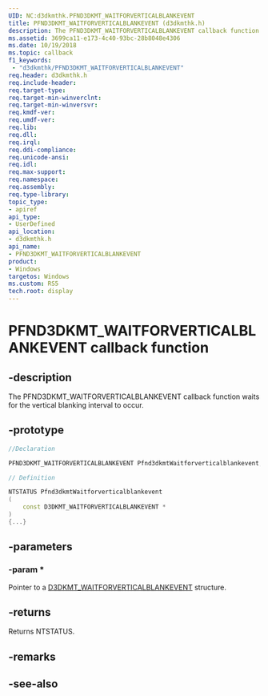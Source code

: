 ```yaml
---
UID: NC:d3dkmthk.PFND3DKMT_WAITFORVERTICALBLANKEVENT
title: PFND3DKMT_WAITFORVERTICALBLANKEVENT (d3dkmthk.h)
description: The PFND3DKMT_WAITFORVERTICALBLANKEVENT callback function waits for the vertical blanking interval to occur.
ms.assetid: 3699ca11-e173-4c40-93bc-28b8048e4306
ms.date: 10/19/2018
ms.topic: callback
f1_keywords:
 - "d3dkmthk/PFND3DKMT_WAITFORVERTICALBLANKEVENT"
req.header: d3dkmthk.h
req.include-header:
req.target-type:
req.target-min-winverclnt:
req.target-min-winversvr:
req.kmdf-ver:
req.umdf-ver:
req.lib:
req.dll:
req.irql: 
req.ddi-compliance:
req.unicode-ansi:
req.idl:
req.max-support:
req.namespace:
req.assembly:
req.type-library: 
topic_type: 
- apiref
api_type: 
- UserDefined
api_location: 
- d3dkmthk.h
api_name: 
- PFND3DKMT_WAITFORVERTICALBLANKEVENT
product:
- Windows
targetos: Windows
ms.custom: RS5
tech.root: display
---
```


# PFND3DKMT_WAITFORVERTICALBLANKEVENT callback function

## -description

The PFND3DKMT_WAITFORVERTICALBLANKEVENT callback function waits for the vertical blanking interval to occur.

## -prototype

```cpp
//Declaration

PFND3DKMT_WAITFORVERTICALBLANKEVENT Pfnd3dkmtWaitforverticalblankevent; 

// Definition

NTSTATUS Pfnd3dkmtWaitforverticalblankevent 
(
	const D3DKMT_WAITFORVERTICALBLANKEVENT *
)
{...}

```

## -parameters

### -param * 

Pointer to a [D3DKMT_WAITFORVERTICALBLANKEVENT](ns-d3dkmthk-_d3dkmt_waitforverticalblankevent.md) structure.

## -returns

Returns NTSTATUS.


## -remarks




## -see-also
